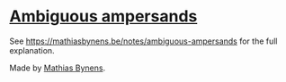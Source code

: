 # [Ambiguous ampersands](https://mothereff.in/ampersands)

See <https://mathiasbynens.be/notes/ambiguous-ampersands> for the full explanation.

Made by [Mathias Bynens](https://mathiasbynens.be/).
